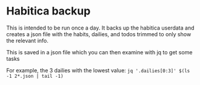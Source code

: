 # Habitica backup

This is intended to be run once a day. It backs up the habitica userdata and creates
a json file with the habits, dailies, and todos trimmed to only show the relevant
info.

This is saved in a json file which you can then examine with jq to get some tasks

For example, the 3 dailies with the lowest value:
`jq '.dailies[0:3]' $(ls -1 2*.json | tail -1)`
